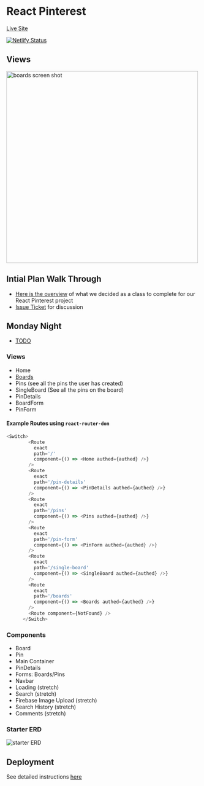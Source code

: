 # React Pinterest

[Live Site](https://ec13-react-pinterest.netlify.app/)

[![Netlify Status](https://api.netlify.com/api/v1/badges/89146934-9ad7-47eb-b494-826987924d22/deploy-status)](https://app.netlify.com/sites/ec13-react-pinterest/deploys)


## Views
<img src='./react-pinterest.gif' alt='boards screen shot' style='width: 500px;'/> 


## Intial Plan Walk Through
- [Here is the overview](https://www.educreations.com/lesson/view/react-pinterest-planning/56971203/?s=Ysi5qH&ref=app) of what we decided as a class to complete for our React Pinterest project
- [Issue Ticket](https://github.com/nss-evening-cohort-13/student-help/issues/112) for discussion

## Monday Night
- [TODO](https://github.com/nss-evening-cohort-13/react-pinterest/blob/main/Monday.md)

### Views
- Home
- [Boards](https://github.com/nss-evening-cohort-13/react-pinterest/blob/main/src/views/Boards.js)
- Pins (see all the pins the user has created)
- SingleBoard (See all the pins on the board)
- PinDetails
- BoardForm
- PinForm

#### Example Routes using `react-router-dom`
```javascript
<Switch>
        <Route
          exact
          path='/'
          component={() => <Home authed={authed} />}
        />
        <Route
          exact
          path='/pin-details'
          component={() => <PinDetails authed={authed} />}
        />
        <Route
          exact
          path='/pins'
          component={() => <Pins authed={authed} />}
        />
        <Route
          exact
          path='/pin-form'
          component={() => <PinForm authed={authed} />}
        />
        <Route
          exact
          path='/single-board'
          component={() => <SingleBoard authed={authed} />}
        />
        <Route
          exact
          path='/boards'
          component={() => <Boards authed={authed} />}
        />
        <Route component={NotFound} />
      </Switch>
```

### Components
- Board
- Pin
- Main Container
- PinDetails
- Forms: Boards/Pins
- Navbar
- Loading (stretch)
- Search (stretch)
- Firebase Image Upload (stretch)
- Search History (stretch)
- Comments (stretch)

### Starter ERD

![starter ERD](./starter_erd.png)

## Deployment
See detailed instructions [here](https://github.com/nss-evening-cohort-13/deploy-react-app-with-netlify/blob/main/README.md)

